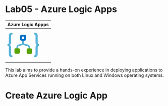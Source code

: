 # Lab05 - Azure Logic Apps

| Azure Logic Appps | 
| ----------------------------------------------- | 
| ![app-service-plan](./img/logic-apps.svg) | 

This lab aims to provide a hands-on experience in
deploying applications to Azure App Services running on both Linux and Windows operating systems.

# Create Azure Logic App


